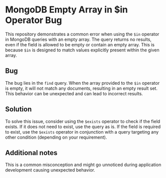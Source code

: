# MongoDB Empty Array in $in Operator Bug
This repository demonstrates a common error when using the `$in` operator in MongoDB queries with an empty array.  The query returns no results, even if the field is allowed to be empty or contain an empty array. This is because `$in` is designed to match values explicitly present within the given array.

## Bug
The bug lies in the `find` query. When the array provided to the `$in` operator is empty, it will not match any documents, resulting in an empty result set. This behavior can be unexpected and can lead to incorrect results.

## Solution
To solve this issue, consider using the `$exists` operator to check if the field exists. If it does not need to exist, use the query as is. If the field is required to exist,  use the `$exists` operator in conjunction with a query targeting any other condition (depending on your requirement).  

## Additional notes
This is a common misconception and might go unnoticed during application development causing unexpected behavior.